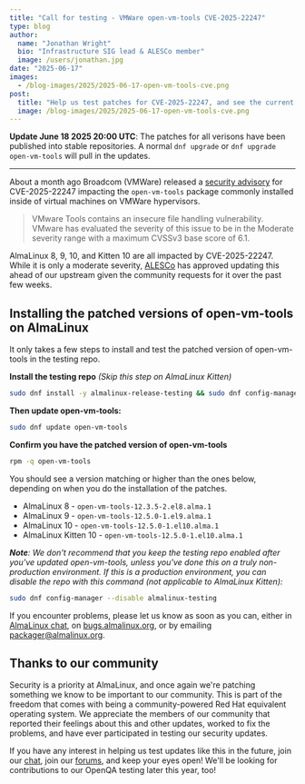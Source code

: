 ```yaml
---
title: "Call for testing - VMWare open-vm-tools CVE-2025-22247"
type: blog
author:
  name: "Jonathan Wright"
  bio: "Infrastructure SIG lead & ALESCo member"
  image: /users/jonathan.jpg
date: "2025-06-17"
images:
  - /blog-images/2025/2025-06-17-open-vm-tools-cve.png
post:
  title: "Help us test patches for CVE-2025-22247, and see the current status of those patches"
  image: /blog-images/2025/2025-06-17-open-vm-tools-cve.png
---
```


**Update June 18 2025 20:00 UTC**: The patches for all verisons have been published into stable repositories. A normal `dnf upgrade` or `dnf upgrade open-vm-tools` will pull in the updates.

---

About a month ago Broadcom (VMWare) released a [security advisory](https://nvd.nist.gov/vuln/detail/cve-2025-22247) for CVE-2025-22247 impacting the `open-vm-tools` package commonly installed inside of virtual machines on VMWare hypervisors.

> VMware Tools contains an insecure file handling vulnerability. VMware has evaluated the severity of this issue to be in the Moderate severity range with a maximum CVSSv3 base score of 6.1.

AlmaLinux 8, 9, 10, and Kitten 10 are all impacted by CVE-2025-22247. While it is only a moderate severity, [ALESCo](https://almalinux.org/alesco/) has approved updating this ahead of our upstream given the community requests for it over the past few weeks.

## Installing the patched versions of open-vm-tools on AlmaLinux

It only takes a few steps to install and test the patched version of open-vm-tools in the testing repo.

**Install the testing repo** _(Skip this step on AlmaLinux Kitten)_

```bash
sudo dnf install -y almalinux-release-testing && sudo dnf config-manager --enable almalinux-testing
```

**Then update open-vm-tools:**

```bash
sudo dnf update open-vm-tools
```

**Confirm you have the patched version of open-vm-tools**

```bash
rpm -q open-vm-tools
```

You should see a version matching or higher than the ones below, depending on when you do the installation of the patches.

- AlmaLinux 8 - `open-vm-tools-12.3.5-2.el8.alma.1`
- AlmaLinux 9 - `open-vm-tools-12.5.0-1.el9.alma.1`
- AlmaLinux 10 - `open-vm-tools-12.5.0-1.el10.alma.1`
- AlmaLinux Kitten 10 - `open-vm-tools-12.5.0-1.el10.alma.1`

_**Note**: We don't recommend that you keep the testing repo enabled after you've updated open-vm-tools, unless you've done this on a truly non-production environment. If this is a production environment, you can disable the repo with this command (not applicable to AlmaLinux Kitten):_

```bash
sudo dnf config-manager --disable almalinux-testing
```

If you encounter problems, please let us know as soon as you can, either in [AlmaLinux chat](https://chat.almalinux.org), on [bugs.almalinux.org](https://bugs.almalinux.org), or by emailing [packager@almalinux.org](packager@almalinux.org).

## Thanks to our community

Security is a priority at AlmaLinux, and once again we're patching something we know to be important to our community. This is part of the freedom that comes with being a community-powered Red Hat equivalent operating system. We appreciate the members of our community that reported their feelings about this and other updates, worked to fix the problems, and have ever participated in testing our security updates.

If you have any interest in helping us test updates like this in the future, join our [chat](https://chat.almalinux.org), join our [forums](https://forums.almalinux.org/), and keep your eyes open! We'll be looking for contributions to our OpenQA testing later this year, too!
